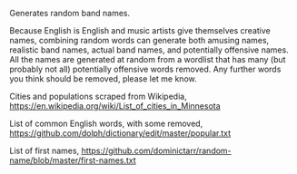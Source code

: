 Generates random band names.

Because English is English and music artists give themselves creative names, combining random words can generate both amusing names, realistic band names, actual band names, and potentially offensive names. All the names are generated at random from a wordlist that has many (but probably not all) potentially offensive words removed. Any further words you think should be removed, please let me know. 

Cities and populations scraped from Wikipedia,
https://en.wikipedia.org/wiki/List_of_cities_in_Minnesota

List of common English words, with some removed,
https://github.com/dolph/dictionary/edit/master/popular.txt

List of first names,
https://github.com/dominictarr/random-name/blob/master/first-names.txt